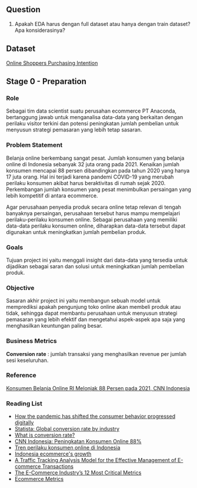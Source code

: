 ## Question
1. Apakah EDA harus dengan full dataset atau hanya dengan train dataset?
   Apa konsiderasinya?

## Dataset

[Online Shoppers Purchasing Intention](https://www.kaggle.com/datasets/imakash3011/online-shoppers-purchasing-intention-dataset)

## Stage 0 - Preparation

### Role

Sebagai tim data scientist suatu perusahan ecommerce PT Anaconda, bertanggung jawab untuk menganalisa data-data yang berkaitan dengan perilaku visitor terkini dan potensi peningkatan jumlah pembelian untuk menyusun strategi pemasaran yang lebih tetap sasaran.

### Problem Statement

Belanja online berkembang sangat pesat. Jumlah konsumen yang belanja online di Indonesia sebanyak 32 juta orang pada 2021. Kenaikan jumlah konsumen mencapai 88 persen dibandingkan pada tahun 2020 yang hanya 17 juta orang. Hal ini terjadi karena pandemi COVID-19 yang merubah perilaku konsumen akibat harus beraktivitas di rumah sejak 2020. Perkembangan jumlah konsumen yang pesat menimbulkan persaingan yang lebih kompetitif di antara ecommerce. 

Agar perusahaan penyedia produk secara online tetap relevan di tengah banyaknya persaingan, perusahaan tersebut harus mampu mempelajari perilaku-perilaku konsumen online. Sebagai perusahaan yang memiliki data-data perilaku konsumen online, diharapkan data-data tersebut dapat digunakan untuk meningkatkan jumlah pembelian produk. 

### Goals

Tujuan project ini yaitu menggali insight dari data-data yang tersedia untuk dijadikan sebagai saran dan solusi untuk meningkatkan jumlah pembelian produk.

### Objective

Sasaran akhir project ini yaitu membangun sebuah model untuk memprediksi apakah pengunjung toko online akan membeli produk atau tidak, sehingga dapat membantu perusahaan untuk menyusun strategi pemasaran yang lebih efektif dan mengetahui aspek-aspek apa saja yang menghasilkan keuntungan paling besar.

### Business Metrics

**Conversion rate** : jumlah transaksi yang menghasilkan revenue per jumlah sesi keseluruhan.

### Reference

[Konsumen Belanja Online RI Melonjak 88 Persen pada 2021, CNN Indonesia](https://www.cnnindonesia.com/ekonomi/20211229141536-92-740093/konsumen-belanja-online-ri-melonjak-88-persen-pada-2021#:~:text=NielsenIQ%20mencatat%20jumlah%20konsumen%20belanja,yang%20hanya%2017%20juta%20orang)


### Reading List
* [How the pandemic has shifted the consumer behavior progressed digitally](https://www.thejakartapost.com/life/2021/04/05/how-the-pandemic-has-shifted-the-consumer-behavior-progressed-digitally.html)
* [Statista: Global conversion rate by industry](https://www.statista.com/statistics/1106713/global-conversion-rate-by-industry-and-device/)
* [What is conversion rate?](https://www.optimizely.com/optimization-glossary/conversion-rate/#:~:text=The%20conversion%20rate%20is%20the,want%20the%20user%20to%20take.)
* [CNN Indonesia: Peningkatan Konsumen Online 88%](https://www.cnnindonesia.com/ekonomi/20211229141536-92-740093/konsumen-belanja-online-ri-melonjak-88-persen-pada-2021#:~:text=NielsenIQ%20mencatat%20jumlah%20konsumen%20belanja,yang%20hanya%2017%20juta%20orang)
* [Tren perilaku konsumen online di Indonesia](https://icubeonline.com/news-blog/perilaku-belanja-pelanggan-di-ecommerce-2021)
* [Indonesia ecommerce's growth](https://insights.sirclo.com/blog/2021/12/sirclo-2021-in-review-and-e-commerce-trends-to-foresee-in-2022)
* [A Traffic Tracking Analysis Model for the Effective Management of E-commerce Transactions](https://www.atlantis-press.com/journals/ijndc/125940874/view#:~:text=Traffic%20tracking%20and%20analysis%20tools,with%20customized%20products%20and%20services.)
* [The E-Commerce Industry’s 12 Most Critical Metrics](https://guidingmetrics.com/content/ecommerce-industry-most-critical-metrics-kpis/)
* [Ecommerce Metrics](https://www.bigcommerce.com/articles/ecommerce/ecommerce-metrics/#understanding-customer-stages)




